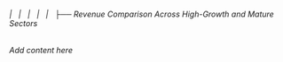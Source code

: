 ###### |   |   |   |   |   ├── Revenue Comparison Across High-Growth and Mature Sectors

*Add content here*